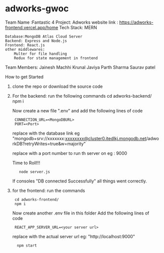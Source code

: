 # adworks-gwoc


Team Name :Fantastic 4
Project: Adworks
website link : https://adworks-frontend.vercel.app/home
Tech Stack: MERN

	Database:MongoDB Atlas Cloud Server
	Backend: Express and Node.js
	Frontend: React.js
	other middlewares: 
		Multer for file handling
		Redux for state management in frontend
    
   Team Members:
    Jainesh Machhi
    Krunal Javiya
    Parth Sharma
    Saurav patel
    
  How to get Started 
  1) clone the repo or download the source code
  2) For the backend:
      run the following commands
        cd adworks-backend/
        npm i
      
      Now create a new file ".env" and add the following lines of code
         
          CONNECTION_URL=<MongoDBURL>
          PORT=<Port>
          
      replace <MongoDBURL> with the database link eg "mongodb+srv://xxxxxxx:xxxxxxxx@cluster0.itedlkj.mongodb.net/adworkDB?retryWrites=true&w=majority"
	
      replace <Port> with a port number to run th server on eg : 9000
     
      Time to Roll!!!
	
    		node server.js 
	
      If consoles "DB connected Successfully" all things went correctly.
  3) for the frontend:
      run the commands
	
          cd adworks-frontend/
          npm i
	
      Now create another .env file in this folder
      Add the following lines of code
	
          REACT_APP_SERVER_URL=<your server url>
          
     replace <your server url> with the actual server url eg: "http://localhost:9000"
	
      	   npm start 
	
